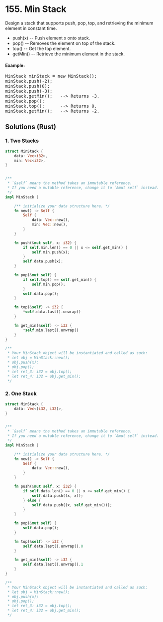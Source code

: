 # 155. Min Stack
Design a stack that supports push, pop, top, and retrieving the minimum element in constant time.
* push(x) -- Push element x onto stack.
* pop() -- Removes the element on top of the stack.
* top() -- Get the top element.
* getMin() -- Retrieve the minimum element in the stack.

#### Example:
<pre>
MinStack minStack = new MinStack();
minStack.push(-2);
minStack.push(0);
minStack.push(-3);
minStack.getMin();   --> Returns -3.
minStack.pop();
minStack.top();      --> Returns 0.
minStack.getMin();   --> Returns -2.
</pre>

## Solutions (Rust)

### 1. Two Stacks
```Rust
struct MinStack {
    data: Vec<i32>,
    min: Vec<i32>,
}


/**
 * `&self` means the method takes an immutable reference.
 * If you need a mutable reference, change it to `&mut self` instead.
 */
impl MinStack {

    /** initialize your data structure here. */
    fn new() -> Self {
        Self {
            data: Vec::new(),
            min: Vec::new(),
        }
    }

    fn push(&mut self, x: i32) {
        if self.min.len() == 0 || x <= self.get_min() {
            self.min.push(x);
        }
        self.data.push(x);
    }

    fn pop(&mut self) {
        if self.top() == self.get_min() {
            self.min.pop();
        }
        self.data.pop();
    }

    fn top(&self) -> i32 {
        *self.data.last().unwrap()
    }

    fn get_min(&self) -> i32 {
        *self.min.last().unwrap()
    }
}

/**
 * Your MinStack object will be instantiated and called as such:
 * let obj = MinStack::new();
 * obj.push(x);
 * obj.pop();
 * let ret_3: i32 = obj.top();
 * let ret_4: i32 = obj.get_min();
 */
```

### 2. One Stack
```Rust
struct MinStack {
    data: Vec<(i32, i32)>,
}


/**
 * `&self` means the method takes an immutable reference.
 * If you need a mutable reference, change it to `&mut self` instead.
 */
impl MinStack {

    /** initialize your data structure here. */
    fn new() -> Self {
        Self {
            data: Vec::new(),
        }
    }

    fn push(&mut self, x: i32) {
        if self.data.len() == 0 || x <= self.get_min() {
            self.data.push((x, x));
        } else {
            self.data.push((x, self.get_min()));
        }
    }

    fn pop(&mut self) {
        self.data.pop();
    }

    fn top(&self) -> i32 {
        self.data.last().unwrap().0
    }

    fn get_min(&self) -> i32 {
        self.data.last().unwrap().1
    }
}

/**
 * Your MinStack object will be instantiated and called as such:
 * let obj = MinStack::new();
 * obj.push(x);
 * obj.pop();
 * let ret_3: i32 = obj.top();
 * let ret_4: i32 = obj.get_min();
 */
```
